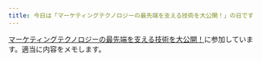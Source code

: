 ```yaml
---
title: 今日は「マーケティングテクノロジーの最先端を支える技術を大公開！」の日です
---
```


[マーケティングテクノロジーの最先端を支える技術を大公開！](http://eventdots.jp/event/263388)に参加しています。適当に内容をメモします。

<!--
## 対談『アドテクが見据える未来のはなし』

フリークアウトにおける大規模データの取り扱いの歴史と今後
株式会社FreakOut 加藤 慶一 氏

『BrandSafe はてな』のアドベリフィケーションのしくみ
株式会社はてな 伊奈 林太郎 氏

ゼロから始めたGunosyのアドサーバ開発運用記
   株式会社Gunosy 粟飯原 俊介 氏

M.T.Burnを支える技術
   M.T. Burn株式会社 久森 達郎 氏
-->
